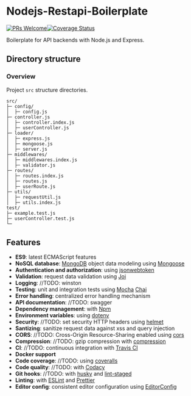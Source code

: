# Nodejs-Restapi-Boilerplate

[![PRs Welcome](https://img.shields.io/badge/PRs-welcome-brightgreen.svg?style=flat-square)](http://makeapullrequest.com)[![Coverage Status](https://coveralls.io/repos/github/CemBdc/nodejs-restapi/badge.svg?branch=master)](https://coveralls.io/github/CemBdc/nodejs-restapi?branch=master)

Boilerplate for API backends with Node.js and Express.

## Directory structure

### Overview

Project `src` structure directories.

```
src/
├─ config/
│  ├─ config.js
├─ controller.js
│  ├─ controller.index.js
│  ├─ userController.js
├─ loader/
│  ├─ express.js
│  ├─ mongoose.js
│  ├─ server.js
├─ middlewares/
│  ├─ middlewares.index.js
│  ├─ validator.js
├─ routes/
│  ├─ routes.index.js
│  ├─ routes.js
│  ├─ userRoute.js
├─ utils/
│  ├─ requestUtil.js
│  ├─ utils.index.js
test/
├─ example.test.js
├─ userController.test.js
└─
```

## Features

-   **ES9**: latest ECMAScript features
-   **NoSQL database**: [MongoDB](https://www.mongodb.com) object data modeling using [Mongoose](https://mongoosejs.com)
-   **Authentication and authorization**: using [jsonwebtoken](https://github.com/auth0/node-jsonwebtoken)
-   **Validation**: request data validation using [Joi](https://github.com/hapijs/joi)
-   **Logging**: //TODO: winston
-   **Testing**: unit and integration tests using [Mocha](https://mochajs.org/) [Chai](http://chaijs.com/)
-   **Error handling**: centralized error handling mechanism
-   **API documentation**: //TODO: swagger
-   **Dependency management**: with [Npm](https://www.npmjs.com/)
-   **Environment variables**: using [dotenv](https://github.com/motdotla/dotenv)
-   **Security**: //TODO: set security HTTP headers using [helmet](https://helmetjs.github.io)
-   **Santizing**: sanitize request data against xss and query injection
-   **CORS**: //TODO: Cross-Origin Resource-Sharing enabled using [cors](https://github.com/expressjs/cors)
-   **Compression**: //TODO: gzip compression with [compression](https://github.com/expressjs/compression)
-   **CI**: //TODO: continuous integration with [Travis CI](https://travis-ci.org)
-   **Docker support**
-   **Code coverage**: //TODO: using [coveralls](https://coveralls.io)
-   **Code quality**: //TODO: with [Codacy](https://www.codacy.com)
-   **Git hooks**: //TODO: with [husky](https://github.com/typicode/husky) and [lint-staged](https://github.com/okonet/lint-staged)
-   **Linting**: with [ESLint](https://eslint.org) and [Prettier](https://prettier.io)
-   **Editor config**: consistent editor configuration using [EditorConfig](https://editorconfig.org)

